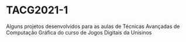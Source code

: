 # TACG2021-1
Alguns projetos desenvolvidos para as aulas de Técnicas Avançadas de Computação Gráfica do curso de Jogos Digitais da Unisinos
